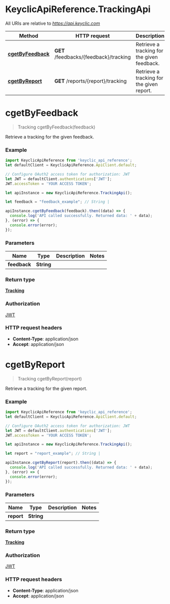 # KeyclicApiReference.TrackingApi

All URIs are relative to *https://api.keyclic.com*

Method | HTTP request | Description
------------- | ------------- | -------------
[**cgetByFeedback**](TrackingApi.md#cgetByFeedback) | **GET** /feedbacks/{feedback}/tracking | Retrieve a tracking for the given feedback.
[**cgetByReport**](TrackingApi.md#cgetByReport) | **GET** /reports/{report}/tracking | Retrieve a tracking for the given report.


<a name="cgetByFeedback"></a>
# **cgetByFeedback**
> Tracking cgetByFeedback(feedback)

Retrieve a tracking for the given feedback.

### Example
```javascript
import KeyclicApiReference from 'keyclic_api_reference';
let defaultClient = KeyclicApiReference.ApiClient.default;

// Configure OAuth2 access token for authorization: JWT
let JWT = defaultClient.authentications['JWT'];
JWT.accessToken = 'YOUR ACCESS TOKEN';

let apiInstance = new KeyclicApiReference.TrackingApi();

let feedback = "feedback_example"; // String | 

apiInstance.cgetByFeedback(feedback).then((data) => {
  console.log('API called successfully. Returned data: ' + data);
}, (error) => {
  console.error(error);
});

```

### Parameters

Name | Type | Description  | Notes
------------- | ------------- | ------------- | -------------
 **feedback** | **String**|  | 

### Return type

[**Tracking**](Tracking.md)

### Authorization

[JWT](../README.md#JWT)

### HTTP request headers

 - **Content-Type**: application/json
 - **Accept**: application/json

<a name="cgetByReport"></a>
# **cgetByReport**
> Tracking cgetByReport(report)

Retrieve a tracking for the given report.

### Example
```javascript
import KeyclicApiReference from 'keyclic_api_reference';
let defaultClient = KeyclicApiReference.ApiClient.default;

// Configure OAuth2 access token for authorization: JWT
let JWT = defaultClient.authentications['JWT'];
JWT.accessToken = 'YOUR ACCESS TOKEN';

let apiInstance = new KeyclicApiReference.TrackingApi();

let report = "report_example"; // String | 

apiInstance.cgetByReport(report).then((data) => {
  console.log('API called successfully. Returned data: ' + data);
}, (error) => {
  console.error(error);
});

```

### Parameters

Name | Type | Description  | Notes
------------- | ------------- | ------------- | -------------
 **report** | **String**|  | 

### Return type

[**Tracking**](Tracking.md)

### Authorization

[JWT](../README.md#JWT)

### HTTP request headers

 - **Content-Type**: application/json
 - **Accept**: application/json

